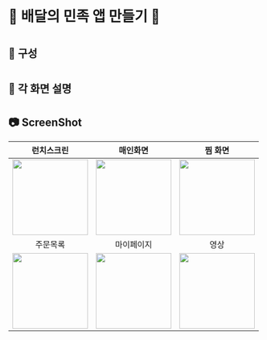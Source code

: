 # 🛵 배달의 민족 앱 만들기 🛵
#
## 📌 구성
#
## 📌 각 화면 설명
#
## 📷 ScreenShot
|런치스크린|매인화면|찜 화면|
|:-:|:-:|:-:|
|<img src="https://github.com/yeggrrr/BaeMinApp/assets/161591832/5da24ae4-7700-4659-89c2-9cafb35d87fe" width="150"/>|<img src="https://github.com/yeggrrr/BaeMinApp/assets/161591832/fbfa2f07-e7f3-4ec4-ab63-2586f410fbb7" width="150"/>|<img src="https://github.com/yeggrrr/BaeMinApp/assets/161591832/a666d682-29c4-4f8c-a719-2afe2345e75e" width="150"/>|
|주문목록|마이페이지|영상|
|<img src="https://github.com/yeggrrr/BaeMinApp/assets/161591832/3b887a30-bcf2-45dd-b87f-9b6032e7a868" width="150"/>|<img src="https://github.com/yeggrrr/BaeMinApp/assets/161591832/94be1369-35f4-483b-bfba-c7b0f38d8daa" width="150"/>|<img src="https://github.com/yeggrrr/BaeMinApp/assets/161591832/a8e928e4-7574-46bf-a041-dab22357b6ba" width="150"/>|



